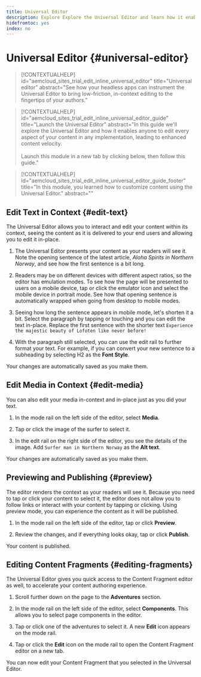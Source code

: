 ```yaml
---
title: Universal Editor
description: Explore Explore the Universal Editor and learn how it enables anyone to edit any aspect of your content in any implementation.
hidefromtoc: yes
index: no
---
```


# Universal Editor {#universal-editor}

>[!CONTEXTUALHELP]
>id="aemcloud_sites_trial_edit_inline_universal_editor"
>title="Universal editor"
>abstract="See how your headless apps can instrument the Universal Editor to bring low-friction, in-context editing to the fingertips of your authors."

>[!CONTEXTUALHELP]
>id="aemcloud_sites_trial_edit_inline_universal_editor_guide"
>title="Launch the Universal Editor"
>abstract="In this guide we'll explore the Universal Editor and how it enables anyone to edit every aspect of your content in any implementation, leading to enhanced content velocity.<br><br>Launch this module in a new tab by clicking below, then follow this guide."

>[!CONTEXTUALHELP]
>id="aemcloud_sites_trial_edit_inline_universal_editor_guide_footer"
>title="In this module, you learned how to customize content using the Universal Editor."
>abstract=""

## Edit Text in Context {#edit-text}

The Universal Editor allows you to interact and edit your content within its context, seeing the content as it is delivered to your end users and allowing you to edit it in-place.

1. The Universal Editor presents your content as your readers will see it. Note the opening sentence of the latest article, *Aloha Spirits in Northern Norway*, and see how the first sentence is a bit long.

1. Readers may be on different devices with different aspect ratios, so the editor has emulation modes. To see how the page will be presented to users on a mobile device, tap or click the emulator icon and select the mobile device in portrait mode. See how that opening sentence is automatically wrapped when going from desktop to mobile modes.

1. Seeing how long the sentence appears in mobile mode, let's shorten it a bit. Select the paragraph by tapping or touching and you can edit the text in-place. Replace the first sentence with the shorter text `Experience the majestic beauty of Lofoten like never before!`

1. With the paragraph still selected, you can use the edit rail to further format your text. For example, if you can convert your new sentence to a subheading by selecting H2 as the **Font Style**.

Your changes are automatically saved as you make them.

## Edit Media in Context {#edit-media}

You can also edit your media in-context and in-place just as you did your text.

1. In the mode rail on the left side of the editor, select **Media**.

1. Tap or click the image of the surfer to select it.

1. In the edit rail on the right side of the editor, you see the details of the image. Add `Surfer man in Northern Norway` as the **Alt text**.

Your changes are automatically saved as you make them.

## Previewing and Publishing {#preview}

The editor renders the context as your readers will see it. Because you need to tap or click your content to select it, the editor does not allow you to follow links or interact with your content by tapping or clicking. Using preview mode, you can experience the content as it will be published.

1. In the mode rail on the left side of the editor, tap or click **Preview**.

1. Review the changes, and if everything looks okay, tap or click **Publish**.

Your content is published.

## Editing Content Fragments {#editing-fragments}

The Universal Editor gives you quick access to the Content Fragment editor as well, to accelerate your content authoring experience.

1. Scroll further down on the page to the **Adventures** section.

1. In the mode rail on the left side of the editor, select **Components**. This allows you to select page components in the editor.

1. Tap or click one of the adventures to select it. A new **Edit** icon appears on the mode rail.

1. Tap or click the **Edit** icon on the mode rail to open the Content Fragment editor on a new tab.

You can now edit your Content Fragment that you selected in the Universal Editor.
